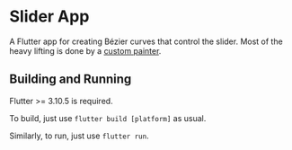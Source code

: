 # Slider App

A Flutter app for creating Bézier curves that control the slider. Most of the heavy lifting is done by a [custom painter](lib/chart_painter.dart).

## Building and Running

Flutter >= 3.10.5 is required.

To build, just use `flutter build [platform]` as usual.

Similarly, to run, just use `flutter run`.
